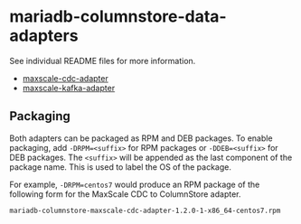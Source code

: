 # mariadb-columnstore-data-adapters

See individual README files for more information.

* [maxscale-cdc-adapter](maxscale-cdc-adapter/README.md)
* [maxscale-kafka-adapter](maxscale-kafka-adapter/README.md)

## Packaging

Both adapters can be packaged as RPM and DEB packages. To enable packaging, add
`-DRPM=<suffix>` for RPM packages or `-DDEB=<suffix>` for DEB packages. The
`<suffix>` will be appended as the last component of the package name. This is
used to label the OS of the package.

For example, `-DRPM=centos7` would produce an RPM package of the following form
for the MaxScale CDC to ColumnStore adapter.

```
mariadb-columnstore-maxscale-cdc-adapter-1.2.0-1-x86_64-centos7.rpm
```
